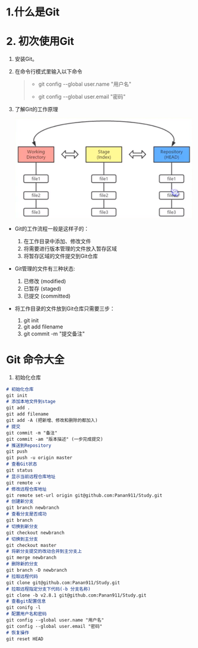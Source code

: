 # 1.什么是Git

# 2. 初次使用Git

1. 安装Git。

2. 在命令行模式里输入以下命令

   > - git config --global user.name "用户名"
   >
   > - git config --global user.email "密码"

3. 了解Git的工作原理

   ![image-20200511012327062](./Git学习.assets/image-20200511012327062.png)

- Git的工作流程一般是这样子的：
  1. 在工作目录中添加、修改文件
  2. 将需要进行版本管理的文件放入暂存区域
  3. 将暂存区域的文件提交到Git仓库

- Git管理的文件有三种状态:
  1. 已修改 (modified)
  2. 已暂存 (staged)
  3. 已提交 (committed)

- 将工作目录的文件放到Git仓库只需要三步：
  1. git init
  2. git add filename
  3. git commit -m "提交备注"







# Git 命令大全

1. 初始化仓库

```markdown
# 初始化仓库
git init
# 添加本地文件到stage
git add .
git add filename
git add -A (把新增、修改和删除的都加入)
# 提交
git commit -m "备注"
git commit -am "版本描述" (一步完成提交)
# 推送到Repository
git push
git push -u origin master
# 查看Git状态
git status
# 显示当前远程仓库地址
git remote -v
# 修改远程仓库地址
git remote set-url origin git@github.com:Panan911/Study.git
# 创建新分支
git branch newbranch
# 查看分支是否成功
git branch
# 切换到新分支
git checkout newbranch
# 切换到主分支
git checkout master
# 将新分支提交的改动合并到主分支上
git merge newbranch
# 删除新的分支
git branch -D newbranch
# 拉取远程代码
git clone git@github.com:Panan911/Study.git
# 拉取远程指定分支下代码(-b 分支名称)
git clone -b v2.8.1 git@github.com:Panan911/Study.git
# 查看git配置信息
git conifg -l
# 配置用户名和密码
git config --global user.name "用户名"
git config --global user.email "密码"
# 恢复操作
git reset HEAD
```

